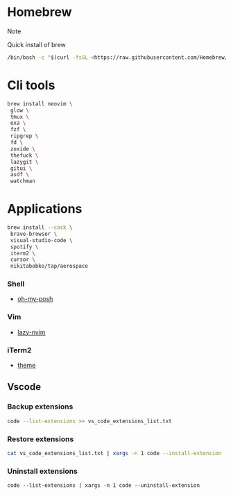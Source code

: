 # Homebrew

> [!NOTE]
> Quick install of brew

```sh
/bin/bash -c "$(curl -fsSL <https://raw.githubusercontent.com/Homebrew/install/HEAD/install.sh>)"
```

# Cli tools

```sh
brew install neovim \
 glow \
 tmux \
 exa \
 fzf \
 ripgrep \
 fd \
 zoxide \
 thefuck \
 lazygit \
 gitui \
 asdf \
 watchman
```

# Applications

```sh
brew install --cask \
 brave-browser \
 visual-studio-code \
 spotify \
 iterm2 \
 cursor \
 nikitabobko/tap/aerospace
```

### Shell

- [oh-my-posh](https://ohmyposh.dev/docs/installation/macos)

### Vim

- [lazy-nvim](https://www.lazyvim.org/installation)

### iTerm2

- [theme](https://github.com/hwyncho/ayu-iTerm)

## Vscode

### Backup extensions

```sh
code --list-extensions >> vs_code_extensions_list.txt
```

### Restore extensions

```sh
cat vs_code_extensions_list.txt | xargs -n 1 code --install-extension
```

### Uninstall extensions

```
code --list-extensions | xargs -n 1 code --uninstall-extension
```
